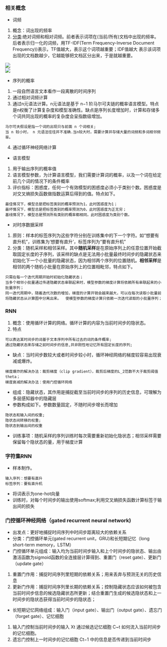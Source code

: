 ### 相关概念
- 词频

1. 概念：词出现的频率
2. [分类](https://www.jianshu.com/p/6be7d4d85477):绝对词频和相对词频。前者表示词项在(当前/所有)文档中出现的频率。后者表示归一化的词频，用TF-IDF(Term Frequency-Inverse Document Frequency))表示，TF值越大，表示这个词项越重要；IDF值越大 表示该词项出现的文档数越少，它越能够把文档区分出来，于是就越重要。

![](https://math.jianshu.com/math?formula=TF%3D%5Cfrac%7B%E8%AF%A5%E8%AF%8D%E9%A1%B9%EF%BC%88Term%EF%BC%89%E5%9C%A8%E8%AF%A5%E6%96%87%E6%A1%A3%E5%87%BA%E7%8E%B0%E7%9A%84%E6%AC%A1%E6%95%B0%7D%7B%E8%AF%A5%E6%96%87%E6%A1%A3%E7%9A%84%E8%AF%8D%E9%A1%B9%E7%9A%84%E6%80%BB%E6%95%B0%7D)  
![](https://math.jianshu.com/math?formula=IDF%3Dlog%5Cfrac%7B%E6%96%87%E6%A1%A3%E5%BA%93%E4%B8%AD%E7%9A%84%E6%96%87%E6%A1%A3%E6%80%BB%E6%95%B0%7D%7B%E5%8C%85%E5%90%AB%E8%AF%A5%E8%AF%8D%E9%A1%B9%E7%9A%84%E6%96%87%E6%A1%A3%E6%95%B0%20%2B%201%7D)
- 序列的概率

1. 一段自然语言文本看作一段离散的时间序列
2. 通过相对词频计算
3. 通过n元语法计算。n元语法是基于 n−1 阶马尔可夫链的概率语言模型。特点是n权衡了计算复杂度和模型准确性。缺点是序列长度增加时，计算和存储多个词共同出现的概率的复杂度会呈指数级增加。

```
马尔可夫假设是指一个词的出现只与前面 n 个词相关;
当 n 较小时， n 元语法往往并不准确.当n较大时，需要计算并存储大量的词频和多词相邻频率。
```
4. 通过循环神经网络计算

- 语言模型

1. 用于输出序列的概率值
2. 语言模型参数，为计算语言模型，我们需要计算词的概率，以及一个词在给定前几个词的情况下的条件概率
3. 评价指标：困惑度，任何一个有效模型的困惑度必须小于类别个数。困惑度是对交叉熵损失函数做指数运算后得到的值。特点如下。

```
最佳情况下，模型总是把标签类别的概率预测为1，此时困惑度为1；
最坏情况下，模型总是把标签类别的概率预测为0，此时困惑度为正无穷；
基线情况下，模型总是预测所有类别的概率都相同，此时困惑度为类别个数。
```
- 对时序数据采样

1. 原则：样本的标签序列为这些字符分别在训练集中的下一个字符。如“想要有直升机”，训练集为‘想要有直升’，标签序列为“要有直升机”
2. 分类：随机采样和相邻采样。其中**随机采样**是在原始序列上的任意位置开始截取固定长度的子序列，该采样的缺点是无法用小批量最终时间步的隐藏状态来初始化下一个小批量的隐藏状态，因为相邻两个序列的位置随机。**相邻采样**是相邻的两个随机小批量在原始序列上的位置相毗邻，特点如下。
```
只需在每一个迭代周期开始时初始化隐藏状态；
当多个相邻小批量通过传递隐藏状态串联起来时，模型参数的梯度计算将依赖所有串联起来的小批量序列；
同一迭代周期中，随着迭代次数的增加，梯度的计算开销会越来越大，可以在每次读取小批量前将隐藏状态从计算图中分离出来。  使模型参数的梯度计算只依赖一次迭代读取的小批量序列；

```
### RNN
1. 概念：使用循环计算的网络。循环计算的内容为当前时间步的隐状态。
2. 特点

```
可以表达某时间步的词基于文本序列中所有过去的词的条件概率;
通过隐藏状态来存储之前时间步的信息,并非刚性地记忆所有固定长度的序列;
```
- 缺点：当时间步数较大或者时间步较小时，循环神经网络的梯度较容易出现衰减或爆炸。

```
梯度爆炸的解决办法：裁剪梯度（clip gradient），裁剪后梯度的L_2范数不大于裁剪阈值theta；
梯度衰减的解决办法：使用门控循环网络
```
- 组成：隐藏状态，其作用是捕捉截至当前时间步的序列的历史信息，可理解为多层感知器中的隐藏层
- 参数构成如下。参数数量固定，不随时间步增长而增加

```
隐状态和输入间的权重;
隐状态间转移的权重;
隐状态到输出间的权重
```
- 训练事项：随机采样的序列训练时每次需要重新初始化隐状态；相邻采样需要保留每个隐状态的量，用于梯度计算

### 字符集RNN
- 样本制作。

```
输入序列：想要有直升
标签序列：要有直升机
```
- 将词表示为one-hot向量
- 训练时，对每个时间步的输出使用softmax;利用交叉熵损失函数计算标签于输出间的损失
### 门控循环神经网络（gated recurrent neural network)
- 出发点：更好地捕捉时间序列中时间步距离较大的依赖关系
- 分类：门控循环单元(gated recurrent unit，GRU)和长短期记忆（long short-term memory，LSTM）
- 门控循环单元组成：输入均为当前时间步输入和上个时间步的隐状态、输出由激活函数为sigmoid函数的全连接层计算得到、重置门（reset gate）、更新门（update gate）
1. 重置门作用：捕捉时间序列里短期的依赖关系；用来丢弃与预测无关的历史信息
2. 更新门作用：捕捉时间序列里长期的依赖关系；控制隐藏状态应该如何被包含当前时间步信息的候选隐藏状态所更新；结合重置门生成的候选隐状态和上一时间步的隐状态获得当前时间步的隐状态；

- 长短期记忆网络组成：输入门（input gate）、输出门（output gate）、遗忘门（forget gate）、记忆细胞
1. 输入门控制当前时间步的输入 Xt 通过候选记忆细胞 C~t 如何流入当前时间步的记忆细胞。
2. 遗忘门控制上一时间步的记忆细胞 Ct−1 中的信息是否传递到当前时间步

